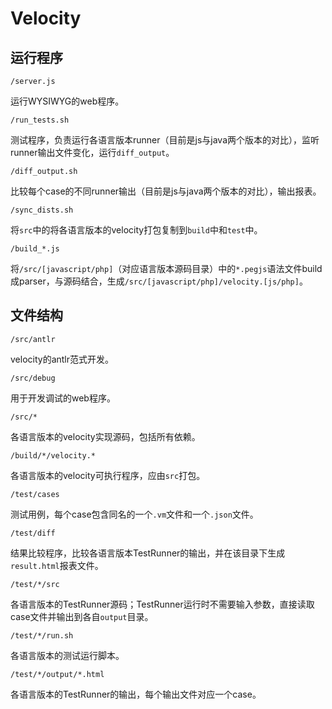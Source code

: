 # Velocity

## 运行程序

`/server.js`

运行WYSIWYG的web程序。


`/run_tests.sh`

测试程序，负责运行各语言版本runner（目前是js与java两个版本的对比），监听runner输出文件变化，运行`diff_output`。


`/diff_output.sh`

比较每个case的不同runner输出（目前是js与java两个版本的对比），输出报表。


`/sync_dists.sh`

将`src`中的将各语言版本的velocity打包复制到`build`中和`test`中。


`/build_*.js`

将`/src/[javascript/php]`（对应语言版本源码目录）中的`*.pegjs`语法文件build成parser，与源码结合，生成`/src/[javascript/php]/velocity.[js/php]`。


## 文件结构

`/src/antlr`

velocity的antlr范式开发。

`/src/debug`

用于开发调试的web程序。

`/src/*`

各语言版本的velocity实现源码，包括所有依赖。


`/build/*/velocity.*`

各语言版本的velocity可执行程序，应由`src`打包。


`/test/cases`

测试用例，每个case包含同名的一个`.vm`文件和一个`.json`文件。


`/test/diff`

结果比较程序，比较各语言版本TestRunner的输出，并在该目录下生成`result.html`报表文件。


`/test/*/src`

各语言版本的TestRunner源码；TestRunner运行时不需要输入参数，直接读取case文件并输出到各自`output`目录。


`/test/*/run.sh`

各语言版本的测试运行脚本。


`/test/*/output/*.html`

各语言版本的TestRunner的输出，每个输出文件对应一个case。
